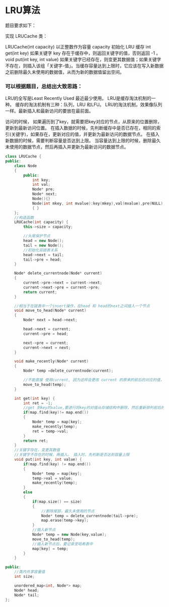 # LRU算法

题目要求如下：

实现 LRUCache 类：

LRUCache(int capacity) 以正整数作为容量 capacity 初始化 LRU 缓存
int get(int key) 如果关键字 key 存在于缓存中，则返回关键字的值，否则返回 -1 。
void put(int key, int value) 如果关键字已经存在，则变更其数据值；如果关键字不存在，则插入该组「关键字-值」。当缓存容量达到上限时，它应该在写入新数据之前删除最久未使用的数据值，从而为新的数据值留出空间。

### 可以根据题目，总结出大致思路：

LRU的全写是Least Recently Used 最近最少使用。
LRU是缓存淘汰机制的一种。 缓存的淘汰机制有三种：队列，LRU 和LFU。
LRU的淘汰机制，效果像队列一样。最新插入和最新访问的要放在最前面。

访问的时候， 如果遍历到了key，就需要把key对应的节点，从原来的位置删除，更新到最新访问位置。
在插入数据的时候，先判断缓存中是否已存在，相同的索引(关键字)，如果存在，更新对应的值，并更新为最新访问的数据节点。
在插入新数据的时候，需要判断容量是否达到上限。 当容量达到上限的时候，删除最久未使用的数据节点，然后再插入并更新为最新访问的数据节点。




```c++
class LRUCache {
public:
    class Node
    {
        public:
            int key;
            int val;
            Node* pre;
            Node* next;
            Node(){}
            Node(int mkey, int mvalue):key(mkey),val(mvalue),pre(NULL),next(NULL)
            { }
    };
    //构造函数
    LRUCache(int capacity) {
        this->size = capacity;

        //头尾保护节点
        head = new Node();
        tail = new Node();
        //初始化双链表关系
        head->next = tail;
        tail->pre = head;
    }

    Node* delete_currentnode(Node* current)
    {
        current->pre->next = current->next;
        current->next->pre = current->pre;
        return current;
    }

    //相当于在链表中一个insert操作，在head 和 head的next之间插入一个节点
    void move_to_head(Node* current)
    {
        Node* next = head->next;

        head->next = current;
        current->pre = head;

        next->pre = current;
        current->next = next;
    }

    void make_recently(Node* current)
    {
        Node* temp =delete_currentnode(current);

        //不能直接 使用current, 因为这样会更改 current 的原来的前后的对应的值，因此 用一个中间值？
        move_to_head(temp);
    }

    int get(int key) {
        int ret = -1;
        //get 到key的value,要进行将key的对值从存储结构中删除，然后重新排列前后的数据
        if(map.find(key)!= map.end())
        {
            Node* temp = map[key];
            make_recently(temp);
            ret = temp->val;
        }
        return ret;
    }
    //关键字存在，变更其数值
    //关键字不存在的时候，再插入。 插入时，先判断是否达到容量上限
    void put(int key, int value) {
        if(map.find(key) != map.end())
        {
            Node* temp = map[key];
            temp->val = value;
            make_recently(temp);
        }
        else
        {
            if(map.size() == size)
            {
                //删除尾部，最久未使用的节点
                Node* temp = delete_currentnode(tail->pre);
                map.erase(temp->key);
            }
            //插入新节点
            Node* temp = new Node(key,value);
            move_to_head(temp);
            //插入新节点后，要记录至哈希表中
            map[key] = temp;
        }
    }

public:
    //类内共享容量值
    int size;

    unordered_map<int, Node*> map;
    Node* head;
    Node* tail;
};
```

